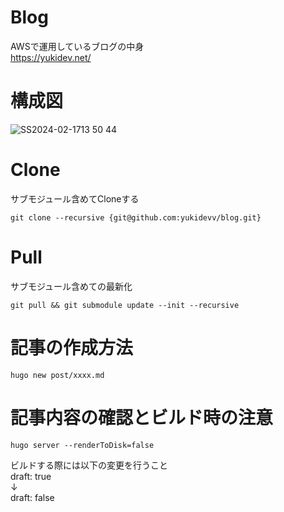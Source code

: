 # Blog
AWSで運用しているブログの中身  
https://yukidev.net/

# 構成図  
![SS2024-02-1713 50 44](https://github.com/yukidevv/blog/assets/31511996/2c5ced48-5810-4c1b-b1d8-082068d7ba4a)

# Clone
サブモジュール含めてCloneする
```
git clone --recursive {git@github.com:yukidevv/blog.git}
```

# Pull
サブモジュール含めての最新化
```
git pull && git submodule update --init --recursive
```

# 記事の作成方法
```
hugo new post/xxxx.md
```

# 記事内容の確認とビルド時の注意
```
hugo server --renderToDisk=false
```
ビルドする際には以下の変更を行うこと<br>
draft: true<br>
↓<br>
draft: false

